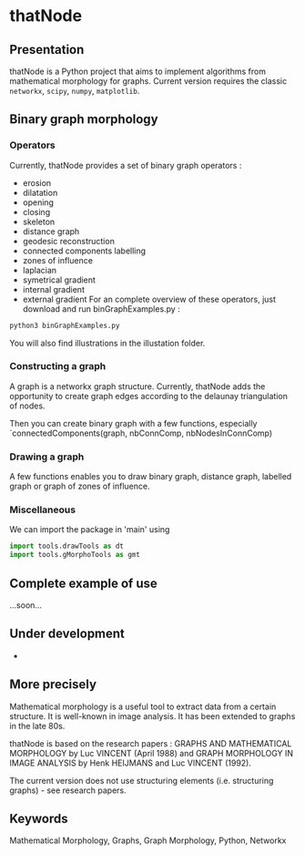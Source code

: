 # thatNode

## Presentation
thatNode is a Python project that aims to implement algorithms from mathematical morphology for graphs. Current version requires the classic `networkx`, `scipy`, `numpy`, `matplotlib`.  

## Binary graph morphology
### Operators
Currently, thatNode provides a set of binary graph operators :
* erosion
* dilatation
* opening
* closing
* skeleton
* distance graph 
* geodesic reconstruction
* connected components labelling
* zones of influence
* laplacian
* symetrical gradient
* internal gradient
* external gradient
For an complete overview of these operators, just download and run binGraphExamples.py :
```python
python3 binGraphExamples.py
```
You will also find illustrations in the illustation folder.

### Constructing a graph
A graph is a networkx graph structure. Currently, thatNode adds the opportunity to create graph edges according to the delaunay triangulation of nodes.

Then you can create binary graph with a few functions, especially `connectedComponents(graph, nbConnComp, nbNodesInConnComp) 

### Drawing a graph
A few functions enables you to draw binary graph, distance graph, labelled graph or graph of zones of influence.

### Miscellaneous
We can import the package in 'main' using  
```python
import tools.drawTools as dt
import tools.gMorphoTools as gmt
```

## Complete example of use
...soon...

## Under development
*

## More precisely
Mathematical morphology is a useful tool to extract data from a certain structure. It is well-known in image analysis. It has been extended to graphs in the late 80s.

thatNode is based on the research papers : GRAPHS AND MATHEMATICAL MORPHOLOGY by Luc VINCENT (April 1988) and GRAPH MORPHOLOGY IN IMAGE ANALYSIS by Henk HEIJMANS and Luc VINCENT (1992).

The current version does not use structuring elements (i.e. structuring graphs) - see research papers.

## Keywords
Mathematical Morphology, Graphs, Graph Morphology, Python, Networkx
